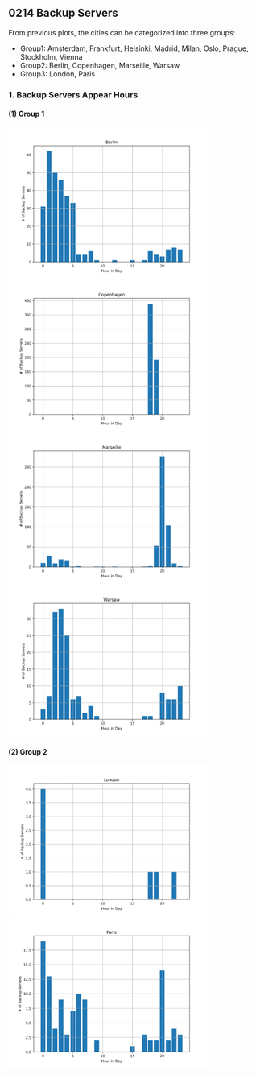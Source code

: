 ## 0214 Backup Servers

From previous plots, the cities can be categorized into three groups:
- Group1: Amsterdam, Frankfurt, Helsinki, Madrid, Milan, Oslo, Prague, Stockholm, Vienna
- Group2: Berlin, Copenhagen, Marseille, Warsaw
- Group3: London, Paris 

### 1. Backup Servers Appear Hours

#### (1) Group 1
<img src="/images/backup-servers-hour/Berlin.png" width="400">  <img src="/images/backup-servers-hour/Copenhagen.png" width="400">
<img src="/images/backup-servers-hour/Marseille.png" width="400">  <img src="/images/backup-servers-hour/Warsaw.png" width="400">

#### (2) Group 2
<img src="/images/backup-servers-hour/London.png" width="400">  <img src="/images/backup-servers-hour/Paris.png" width="400">
